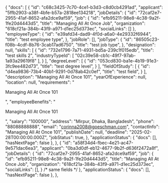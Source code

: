 {
    "docs": [
        {
            "id": "c68c3425-7c70-4ce1-b3d3-c8d0cb4291ad",
            "applicant": "5ffb2903-a38f-4bfe-b57a-2818ee134218",
            "jobDetails": {
                "id": "72caf2e7-2955-41af-8652-afa2dce9af59",
                "job": {
                    "id": "efb95211-98e8-4c38-9a2f-1fe20d4443d5",
                    "title": "Managing All At Once Job",
                    "organization": "618cf21a-384b-43f9-a971-d1ec25d373ec",
                    "socialLinks": []
                },
                "employeeType": {
                    "id": "e39afd34-dad9-4f0d-a6a0-4e29332f6944",
                    "title": "test employee type",
                },
                "jobRole": [],
                "jobType": {
                    "id": "86505c23-f08b-4cdf-8b76-3cab17ad6750",
                    "title": "test job type",
                },
                "designation": null,
                "skills": [
                    {
                        "id": "732e1796-7a71-4931-bd5a-239c1f015edb",
                        "title": "test skills 2",
                        "industryTypeId": [
                            "02c39e58-cb1c-49f7-97ab-1a93a29619f8"
                        ],
                    }
                ],
                "degreeLevel": [
                    {
                        "id": "053cd830-ba1e-4b19-91e3-3fc9ee482d73",
                        "title": "test degree level",
                    }
                ],
                "fieldOfStudy": [
                    {
                        "id": "d4ea9836-73b4-40b1-9291-0d78ab42c0ef",
                        "title": "test field",
                    }
                ],
                "description": "Managing All At Once 101",
                "yearOfExperience": null,
                "location": null,
                "requirements": "<p>Managing All At Once 101</p>",
                "employeeBenefits": "<p>Managing All At Once 101</p>",
                "salary": "100000",
                "address": "Mirpur, Dhaka, Bangladesh",
                "phone": "88088888888",
                "email": "corinna2008@goeschman.com",
                "contactInfo": "Managing All At Once 101",
                "publishDate": null,
                "deadline": "2025-02-28T00:00:00.000Z",
                "jobStatus": true,
            },
            "applicationStatus": {
                "docs": [],
                "hasNextPage": false
            },
        },
        {
            "id": "a58f34d4-fbec-4e21-ac47-9e571dac6ea3",
            "applicant": "0ba3d0df-eb12-4677-9b2f-d636f2472a8f",
            "jobDetails": {
                "id": "72caf2e7-2955-41af-8652-afa2dce9af59",
                "job": {
                    "id": "efb95211-98e8-4c38-9a2f-1fe20d4443d5",
                    "title": "Managing All At Once Job",
                    "organization": "618cf21a-384b-43f9-a971-d1ec25d373ec",
                    "socialLinks": [],
                }
                /* same fields */
            },
            "applicationStatus": {
                "docs": [],
                "hasNextPage": false
            },
        },